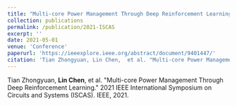 ```yaml
---
title: "Multi-core Power Management Through Deep Reinforcement Learning"
collection: publications
permalink: /publication/2021-ISCAS
excerpt: ''
date: 2021-05-01
venue: 'Conference'
paperurl: 'https://ieeexplore.ieee.org/abstract/document/9401447/'
citation: 'Tian Zhongyuan, Lin Chen,  et al. "Multi-core Power Management Through Deep Reinforcement Learning." 2021 IEEE International Symposium on Circuits and Systems (ISCAS). IEEE, 2021.'
---
```

Tian Zhongyuan, **Lin Chen**,  et al. "Multi-core Power Management Through Deep Reinforcement Learning." 2021 IEEE International Symposium on Circuits and Systems (ISCAS). IEEE, 2021.
